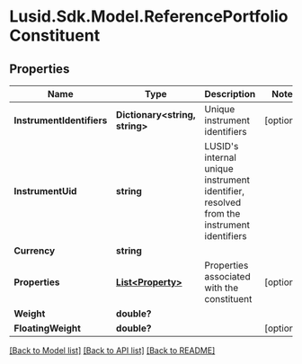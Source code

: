 # Lusid.Sdk.Model.ReferencePortfolioConstituent
## Properties

Name | Type | Description | Notes
------------ | ------------- | ------------- | -------------
**InstrumentIdentifiers** | **Dictionary&lt;string, string&gt;** | Unique instrument identifiers | [optional] 
**InstrumentUid** | **string** | LUSID&#39;s internal unique instrument identifier, resolved from the instrument identifiers | 
**Currency** | **string** |  | 
**Properties** | [**List&lt;Property&gt;**](Property.md) | Properties associated with the constituent | [optional] 
**Weight** | **double?** |  | 
**FloatingWeight** | **double?** |  | [optional] 

[[Back to Model list]](../README.md#documentation-for-models) [[Back to API list]](../README.md#documentation-for-api-endpoints) [[Back to README]](../README.md)

